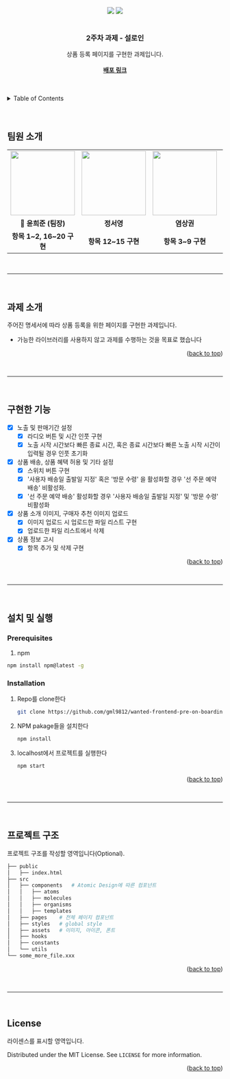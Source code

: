 <div id="top"></div>

<div align='center'>
  <img src="https://img.shields.io/badge/JavaScript-F7DF1E?style=for-the-badge&logo=javascript&logoColor=black"/>
  <img src="https://img.shields.io/badge/React-61DAFB?style=for-the-badge&logo=React&logoColor=blue"/>
</div>

<br />
<div align="center">

  <h3 align="center">2주차 과제 - 설로인</h3>

  <p align="center">
    상품 등록 페이지를 구현한 과제입니다.
    <br />
    <br />
    <a href="friendly-engelbart-d4927f"><strong>배포 링크</strong></a>
  </p>
</div>

<br>

<br>

<details>
  <summary>Table of Contents</summary>
  <ol>
    <li><a href="#팀원-소개">팀원 소개</a></li> 
    <li><a href="#과제-소개">과제 소개</a></li>
    <li><a href="#구현한-기능">구현한 기능</a></li>
    <li>
      <a href="#설치-및-실행">설치 및 실행
      <ul>
        <li><a href="#prerequisites">Prerequisites</a></li>
        <li><a href="#installation">Installation</a></li>
      </ul>
    </li>
    <li><a href="#프로젝트-구조">프로젝트 </a></li>
    <li><a href="#license">License</a></li>
  </ol>
</details>

<br>
<br>

## 팀원 소개

<table align="center">
<tr>
<td align="center"><a href="https://github.com/gml9812"><img src="https://avatars.githubusercontent.com/u/28294925?v=4" width="150px" /></a></td>
<td align="center"><a href="https://github.com/seoysauce"><img src="https://avatars.githubusercontent.com/u/65898861?v=4" width="150px" /></a></td>
<td align="center"><a href="https://github.com/Yummy-sk"><img src="https://avatars.githubusercontent.com/u/60822846?v=4" width="150px" /></a></td>
<td align="center"><a href="https://github.com/jambottle"><img src="https://avatars.githubusercontent.com/u/72926450?v=4" width="150px" /></a></td>

</tr>
<tr>
<td align="center"><b>👑 윤희준 (팀장)</b></td>
<td align="center"><b>정서영</b></td>
<td align="center"><b>염상권</b></td>
<td align="center"><b>김재원</b></td>
</tr>
<tr>
<td align="center"><b>항목 1~2, 16~20 구현</b></td>
<td align="center"><b>항목 12~15 구현</b></td>
<td align="center"><b>항목 3~9 구현</b></td>
<td align="center"><b>항목 10~12 구현</b></td>
</tr>
</table>

<br>
<hr>
<br>

## 과제 소개

주어진 명세서에 따라 상품 등록을 위한 페이지를 구현한 과제입니다. 

- 가능한 라이브러리를 사용하지 않고 과제를 수행하는 것을 목표로 했습니다

<p align="right">(<a href="#top">back to top</a>)</p>

<br>
<hr>
<br>

## 구현한 기능

- [x] 노출 및 판매기간 설정
  - [x] 라디오 버튼 및 시간 인풋 구현
  - [x] 노출 시작 시간보다 빠른 종료 시간, 혹은 종료 시간보다 빠른 노출 시작 시간이 입력될 경우 인풋 초기화

- [x] 상품 배송, 상품 혜택 허용 및 기타 설정
  - [x] 스위치 버튼 구현
  - [x] '사용자 배송일 출발일 지정' 혹은 '방문 수령' 을 활성화할 경우 '선 주문 예약 배송' 비활성화. 
  - [x] '선 주문 예약 배송' 활성화할 경우 '사용자 배송일 출발일 지정' 및 '방문 수령' 비활성화

- [x] 상품 소개 이미지, 구매자 추천 이미지 업로드
  - [x] 이미지 업로드 시 업로드한 파일 리스트 구현
  - [x] 업로드한 파일 리스트에서 삭제

- [x] 상품 정보 고시
  - [x] 항목 추가 및 삭제 구현

<p align="right">(<a href="#top">back to top</a>)</p>

<br>
<hr>
<br>

## 설치 및 실행

### Prerequisites

1. npm

```sh
npm install npm@latest -g
```

### Installation

1. Repo를 clone한다
   ```sh
   git clone https://github.com/gml9812/wanted-frontend-pre-on-boarding-mission.git
   ```
2. NPM pakage들을 설치한다
   ```sh
   npm install
   ```
3. localhost에서 프로젝트를 실행한다
   ```sh
   npm start
   ```

<p align="right">(<a href="#top">back to top</a>)</p>

<br>
<hr>
<br>

## 프로젝트 구조

프로젝트 구조를 작성할 영역입니다(Optional).

```bash
├── public
│   ├── index.html
├── src
│   ├── components   # Atomic Design에 따른 컴포넌트
│   │   ├── atoms
│   │   ├── molecules
│   │   ├── organisms
│   │   ├── templates
│   ├── pages    # 전체 페이지 컴포넌트
│   ├── styles   # global style
│   ├── assets   # 이미지, 아이콘, 폰트
│   ├── hooks
│   ├── constants
│   └── utils
└── some_more_file.xxx
```

<p align="right">(<a href="#top">back to top</a>)</p>

<br>
<hr>
<br>

## License

라이센스를 표시할 영역입니다.

Distributed under the MIT License. See `LICENSE` for more information.

<p align="right">(<a href="#top">back to top</a>)</p>

